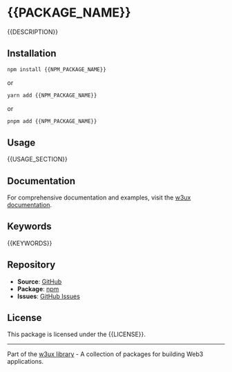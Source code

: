 # {{PACKAGE_NAME}}

{{DESCRIPTION}}

## Installation

```bash
npm install {{NPM_PACKAGE_NAME}}
```

or

```bash
yarn add {{NPM_PACKAGE_NAME}}
```

or

```bash
pnpm add {{NPM_PACKAGE_NAME}}
```

## Usage

{{USAGE_SECTION}}

## Documentation

For comprehensive documentation and examples, visit the [w3ux documentation]({{HOMEPAGE_URL}}).

## Keywords

{{KEYWORDS}}

## Repository

- **Source**: [GitHub]({{REPOSITORY_URL}})
- **Package**: [npm]({{NPM_URL}})
- **Issues**: [GitHub Issues]({{BUGS_URL}})

## License

This package is licensed under the {{LICENSE}}.

---

Part of the [w3ux library](https://github.com/w3ux/w3ux-library) - A collection of packages for building Web3 applications.
